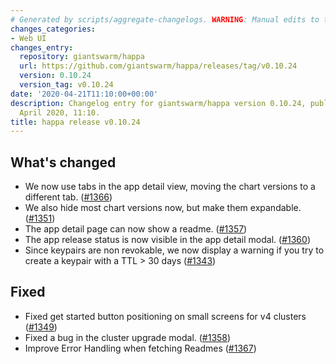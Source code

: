 ```yaml
---
# Generated by scripts/aggregate-changelogs. WARNING: Manual edits to this files will be overwritten.
changes_categories:
- Web UI
changes_entry:
  repository: giantswarm/happa
  url: https://github.com/giantswarm/happa/releases/tag/v0.10.24
  version: 0.10.24
  version_tag: v0.10.24
date: '2020-04-21T11:10:00+00:00'
description: Changelog entry for giantswarm/happa version 0.10.24, published on 21
  April 2020, 11:10.
title: happa release v0.10.24
---
```


## What's changed

- We now use tabs in the app detail view, moving the chart versions to a different tab. ([#1366](https://github.com/giantswarm/happa/pull/1366))
- We also hide most chart versions now, but make them expandable. ([#1351](https://github.com/giantswarm/happa/pull/1351))
- The app detail page can now show a readme. ([#1357](https://github.com/giantswarm/happa/pull/1357))
- The app release status is now visible in the app detail modal. ([#1360](https://github.com/giantswarm/happa/pull/1360))
- Since keypairs are non revokable, we now display a warning if you try to create a keypair with a TTL > 30 days ([#1343](https://github.com/giantswarm/happa/pull/1343))

## Fixed

- Fixed get started button positioning on small screens for v4 clusters ([#1349](https://github.com/giantswarm/happa/pull/1349))
- Fixed a bug in the cluster upgrade modal. ([#1358](https://github.com/giantswarm/happa/pull/1358))
- Improve Error Handling when fetching Readmes ([#1367](https://github.com/giantswarm/happa/pull/1367))


